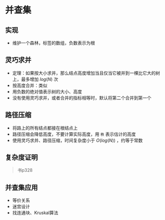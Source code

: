 # 并查集

## 实现

* 维护一个森林，标签的数组，负数表示为根

## 灵巧求并

* 定理：如果按大小求并，那么结点高度增加当且仅当它被并到一棵比它大的树上，最多增加 $log(N)$ 次
* 按高度合并：类似
* 用负数的绝对值表示树的大小、高度
* 没有使用灵巧求并，或者合并的指标相等时，默认将第二个合并到第一个

## 路径压缩

* 将路上的所有结点都接在根结点上
* 路径压缩会降低高度，不要计算实际高度，用 `秩` 表示估计的高度
* 使用灵巧求并、路径压缩，时间复杂度小于 $O(log(N))$ ，约等于常数

## 复杂度证明

>书p328

## 并查集应用

* 等价关系
* 迷宫设计
* 找连通块、Kruskal算法